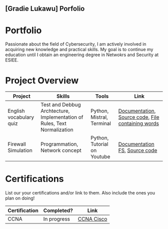 ## [Gradie Lukawu] Porfolio

# Portfolio

Passionate about the field of Cybersecurity, I am actively involved in acquiring new knowledge and practical skills. 
My goal is to continue my education until I obtain an engineering degree in Netwokrs and Security at ESIEE.


# Project Overview 
|     Project             |                 Skills                      |     Tools         |      Link       |
| ----------------------- | ------------------------------------------- | ----------------- | --------------- |
| English vocabulary quiz | Test and Debbug Archtecture, Implementation of Rules, Text Normalization       | Python, Mistral, Terminal | <a href="Documentation.md">Documentation</a>, <a href="script.py"> Source code</a>, <a href="mots.txt">File containing words</a> |
| Firewall Simulation | Programmation, Network concept | Python, Tutorial on Youtube |  <a href="Documentation.md">Documentation FS</a>, <a href="script.py"> Source code</a> |


# Certifications 
List our your certifications and/or link to them. Also include the ones you plan on doing!

|     Certification     |               Completed?               |     Link       |
| --------------------  | -------------------------------------- | ---------------| 
| CCNA                  |             In progress                |     <a href="[https://google.com]https://www.cisco.com/site/us/en/learn/training-certifications/certifications/enterprise/ccna/index.html">CCNA Cisco </a>      | 
